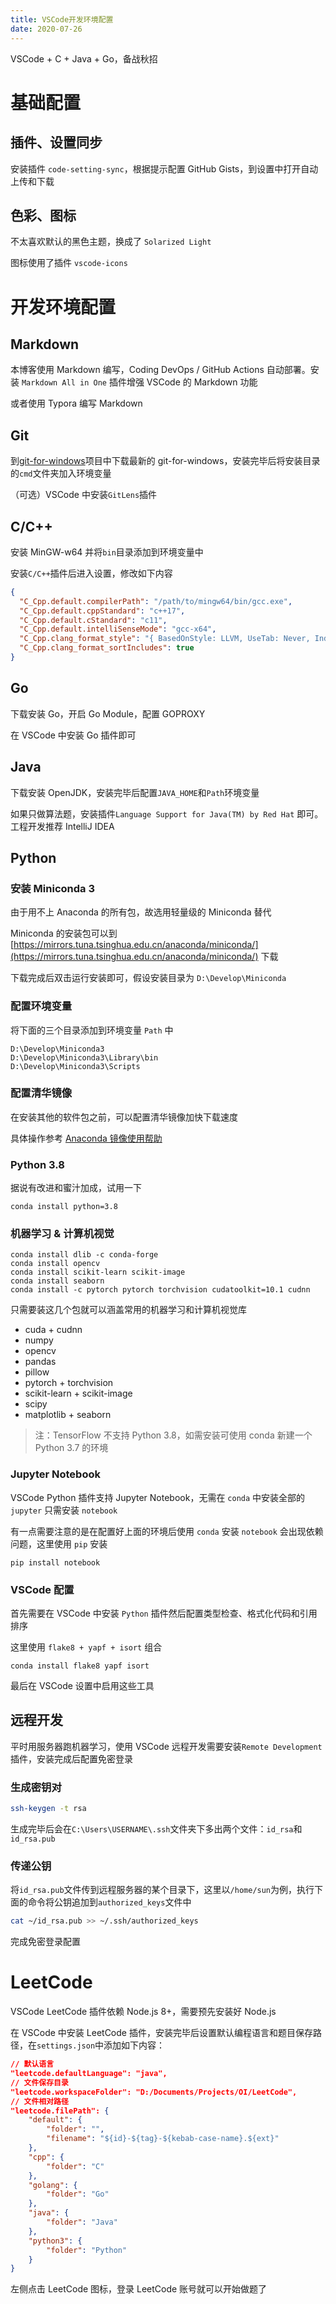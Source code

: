 ```yaml
---
title: VSCode开发环境配置
date: 2020-07-26
---
```


VSCode + C + Java + Go，备战秋招

<!--more-->

# 基础配置

## 插件、设置同步

安装插件 `code-setting-sync`，根据提示配置 GitHub Gists，到设置中打开自动上传和下载

## 色彩、图标

不太喜欢默认的黑色主题，换成了 `Solarized Light`

图标使用了插件 `vscode-icons`

# 开发环境配置

## Markdown

本博客使用 Markdown 编写，Coding DevOps / GitHub Actions 自动部署。安装 `Markdown All in One` 插件增强 VSCode 的 Markdown 功能

或者使用 Typora 编写 Markdown

## Git

到[git-for-windows](https://github.com/git-for-windows/git/releases)项目中下载最新的 git-for-windows，安装完毕后将安装目录的`cmd`文件夹加入环境变量

（可选）VSCode 中安装`GitLens`插件

## C/C++

安装 MinGW-w64 并将`bin`目录添加到环境变量中

安装`C/C++`插件后进入设置，修改如下内容

```json
{
  "C_Cpp.default.compilerPath": "/path/to/mingw64/bin/gcc.exe",
  "C_Cpp.default.cppStandard": "c++17",
  "C_Cpp.default.cStandard": "c11",
  "C_Cpp.default.intelliSenseMode": "gcc-x64",
  "C_Cpp.clang_format_style": "{ BasedOnStyle: LLVM, UseTab: Never, IndentWidth: 4, TabWidth: 4}",
  "C_Cpp.clang_format_sortIncludes": true
}
```

## Go

下载安装 Go，开启 Go Module，配置 GOPROXY

在 VSCode 中安装 Go 插件即可

## Java

下载安装 OpenJDK，安装完毕后配置`JAVA_HOME`和`Path`环境变量

如果只做算法题，安装插件`Language Support for Java(TM) by Red Hat` 即可。工程开发推荐 IntelliJ IDEA

## Python

### 安装 Miniconda 3

由于用不上 Anaconda 的所有包，故选用轻量级的 Miniconda 替代

Miniconda 的安装包可以到 [https://mirrors.tuna.tsinghua.edu.cn/anaconda/miniconda/](https://mirrors.tuna.tsinghua.edu.cn/anaconda/miniconda/) 下载

下载完成后双击运行安装即可，假设安装目录为 `D:\Develop\Miniconda`

### 配置环境变量

将下面的三个目录添加到环境变量 `Path` 中

```text
D:\Develop\Miniconda3
D:\Develop\Miniconda3\Library\bin
D:\Develop\Miniconda3\Scripts
```

### 配置清华镜像

在安装其他的软件包之前，可以配置清华镜像加快下载速度

具体操作参考 [Anaconda 镜像使用帮助](https://mirrors.tuna.tsinghua.edu.cn/help/anaconda/)

### Python 3.8

据说有改进和蜜汁加成，试用一下

```
conda install python=3.8
```

### 机器学习 & 计算机视觉

```
conda install dlib -c conda-forge
conda install opencv
conda install scikit-learn scikit-image
conda install seaborn
conda install -c pytorch pytorch torchvision cudatoolkit=10.1 cudnn
```

只需要装这几个包就可以涵盖常用的机器学习和计算机视觉库

- cuda + cudnn
- numpy
- opencv
- pandas
- pillow
- pytorch + torchvision
- scikit-learn + scikit-image
- scipy
- matplotlib + seaborn

> 注：TensorFlow 不支持 Python 3.8，如需安装可使用 conda 新建一个 Python 3.7 的环境

### Jupyter Notebook

VSCode Python 插件支持 Jupyter Notebook，无需在 `conda` 中安装全部的 `jupyter` 只需安装 `notebook`

有一点需要注意的是在配置好上面的环境后使用 `conda` 安装 `notebook` 会出现依赖问题，这里使用 `pip` 安装

```
pip install notebook
```

### VSCode 配置

首先需要在 VSCode 中安装 `Python` 插件然后配置类型检查、格式化代码和引用排序

这里使用 `flake8 + yapf + isort` 组合

```
conda install flake8 yapf isort
```

最后在 VSCode 设置中启用这些工具

## 远程开发

平时用服务器跑机器学习，使用 VSCode 远程开发需要安装`Remote Development`插件，安装完成后配置免密登录

### 生成密钥对

```sh
ssh-keygen -t rsa
```

生成完毕后会在`C:\Users\USERNAME\.ssh`文件夹下多出两个文件：`id_rsa`和`id_rsa.pub`

### 传递公钥

将`id_rsa.pub`文件传到远程服务器的某个目录下，这里以`/home/sun`为例，执行下面的命令将公钥追加到`authorized_keys`文件中

```sh
cat ~/id_rsa.pub >> ~/.ssh/authorized_keys
```

完成免密登录配置

# LeetCode

VSCode LeetCode 插件依赖 Node.js 8+，需要预先安装好 Node.js

在 VSCode 中安装 LeetCode 插件，安装完毕后设置默认编程语言和题目保存路径，在`settings.json`中添加如下内容：

```json
// 默认语言
"leetcode.defaultLanguage": "java",
// 文件保存目录
"leetcode.workspaceFolder": "D:/Documents/Projects/OI/LeetCode",
// 文件相对路径
"leetcode.filePath": {
    "default": {
        "folder": "",
        "filename": "${id}-${tag}-${kebab-case-name}.${ext}"
    },
    "cpp": {
        "folder": "C"
    },
    "golang": {
        "folder": "Go"
    },
    "java": {
        "folder": "Java"
    },
    "python3": {
        "folder": "Python"
    }
}
```

左侧点击 LeetCode 图标，登录 LeetCode 账号就可以开始做题了
